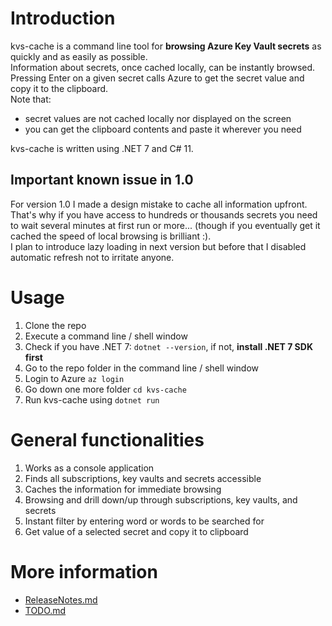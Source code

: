 # Introduction

kvs-cache is a command line tool for **browsing Azure Key Vault secrets** as quickly and as easily as possible.  
Information about secrets, once cached locally, can be instantly browsed.  
Pressing Enter on a given secret calls Azure to get the secret value and copy it to the clipboard.  
Note that:
- secret values are not cached locally nor displayed on the screen
- you can get the clipboard contents and paste it wherever you need

kvs-cache is written using .NET 7 and C# 11.  

## Important known issue in 1.0

For version 1.0 I made a design mistake to cache all information upfront.  
That's why if you have access to hundreds or thousands secrets you need to wait several minutes at first run or more...  (though if you eventually get it cached the speed of local browsing is brilliant :).  
I plan to introduce lazy loading in next version but before that I disabled automatic refresh not to irritate anyone.   

# Usage

1. Clone the repo
1. Execute a command line / shell window
1. Check if you have .NET 7: `dotnet --version`, if not, **install .NET 7 SDK first**
1. Go to the repo folder in the command line / shell window
1. Login to Azure `az login`
2. Go down one more folder `cd kvs-cache`
1. Run kvs-cache using `dotnet run`

# General functionalities

1. Works as a console application
1. Finds all subscriptions, key vaults and secrets accessible
1. Caches the information for immediate browsing
1. Browsing and drill down/up through subscriptions, key vaults, and secrets
1. Instant filter by entering word or words to be searched for
1. Get value of a selected secret and copy it to clipboard

# More information

- [ReleaseNotes.md](ReleaseNotes.md)
- [TODO.md](TODO.md)
